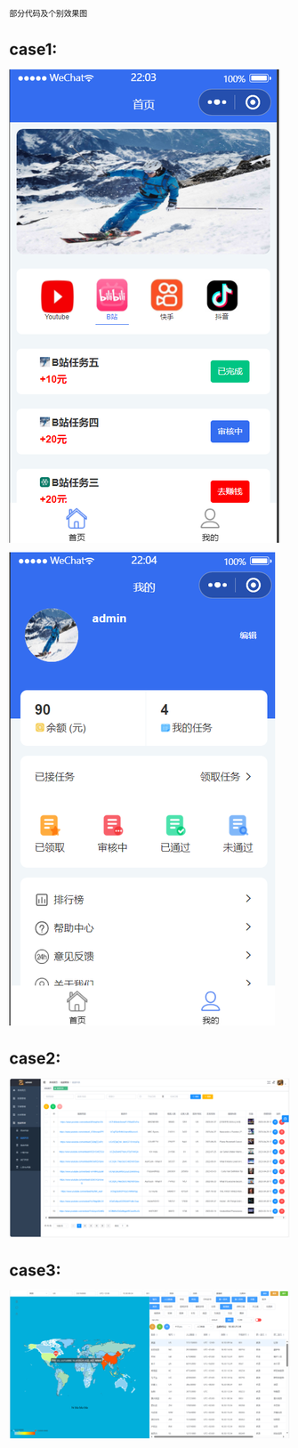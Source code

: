 部分代码及个别效果图
<h1>case1:</h1>

![首页](case1/screenshot/首页.png)

![我的](case1/screenshot/我的.png)

<h1>case2:</h1>

![case2](case2/screenshot/case2.png)

<h1>case3:</h1>

![case3](case3/screenshot/case3.png)
